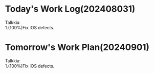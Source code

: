 # Today's Work Log(202408031)
Talkkia:\
1.(100%)Fix iOS defects.
# Tomorrow's Work Plan(20240901)
Talkkia:\
1.(100%)Fix iOS defects.